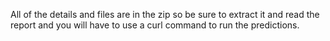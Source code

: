 All of the details and files are in the zip so be sure to extract it and read the report and you will have to use a curl command to run the predictions.
